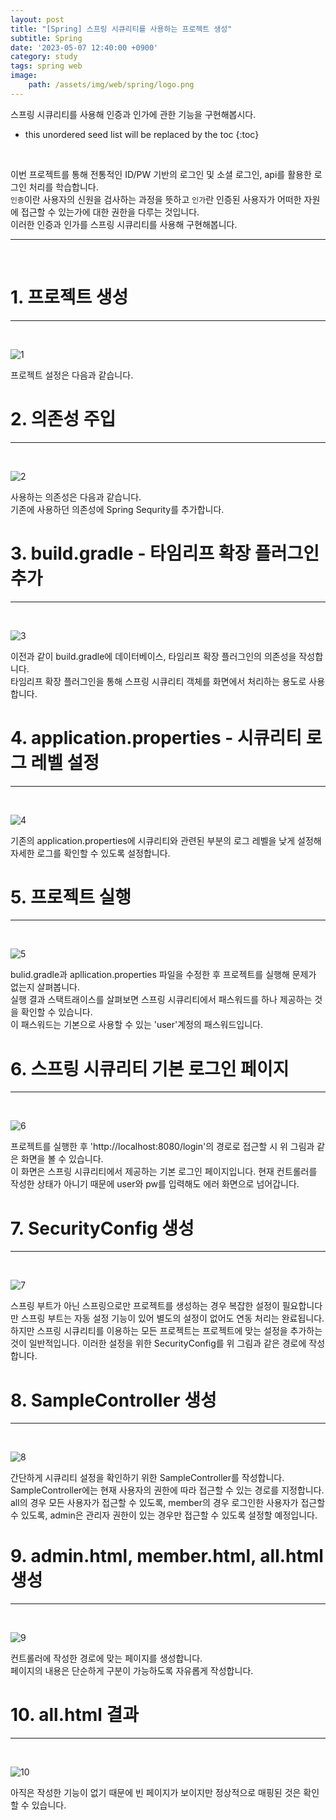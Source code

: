 ```yaml
---
layout: post
title: "[Spring] 스프링 시큐리티를 사용하는 프로젝트 생성"
subtitle: Spring
date: '2023-05-07 12:40:00 +0900'
category: study
tags: spring web
image:
    path: /assets/img/web/spring/logo.png
---
```


스프링 시큐리티를 사용해 인증과 인가에 관한 기능을 구현해봅시다.

<!--more-->

* this unordered seed list will be replaced by the toc
{:toc}
<br>

이번 프로젝트를 통해 전통적인 ID/PW 기반의 로그인 및 소셜 로그인, api를 활용한 로그인 처리를 학습합니다.<br>
`인증`이란 사용자의 신원을 검사하는 과정을 뜻하고 `인가`란 인증된 사용자가 어떠한 자원에 접근할 수 있는가에 대한 권한을 다루는 것입니다.<br>
이러한 인증과 인가를 스프링 시큐리티를 사용해 구현해봅니다.<br>

---
<br>

# 1. 프로젝트 생성
---
<br>

![1](/assets/img/web/spring/2023-05-07-[Spring]_스프링_시큐리티를_사용하는_프로젝트_생성/1.png)
<br>

프로젝트 설정은 다음과 같습니다.<br>

# 2. 의존성 주입
---
<br>

![2](/assets/img/web/spring/2023-05-07-[Spring]_스프링_시큐리티를_사용하는_프로젝트_생성/2.png)
<br>

사용하는 의존성은 다음과 같습니다.<br>
기존에 사용하던 의존성에 Spring Sequrity를 추가합니다.<br>


# 3. build.gradle - 타임리프 확장 플러그인 추가
---
<br>

![3](/assets/img/web/spring/2023-05-07-[Spring]_스프링_시큐리티를_사용하는_프로젝트_생성/3.png)
<br>

이전과 같이 build.gradle에 데이터베이스, 타임리프 확장 플러그인의 의존성을 작성합니다.<br>
타임리프 확장 플러그인을 통해 스프링 시큐리티 객체를 화면에서 처리하는 용도로 사용합니다.<br>

# 4. application.properties - 시큐리티 로그 레벨 설정
---
<br>

![4](/assets/img/web/spring/2023-05-07-[Spring]_스프링_시큐리티를_사용하는_프로젝트_생성/4.png)
<br>

기존의 application.properties에 시큐리티와 관련된 부분의 로그 레벨을 낮게 설정해 자세한 로그를 확인할 수 있도록 설정합니다.<br>


# 5. 프로젝트 실행
---
<br>

![5](/assets/img/web/spring/2023-05-07-[Spring]_스프링_시큐리티를_사용하는_프로젝트_생성/5.png)
<br>

bulid.gradle과 apllication.properties 파일을 수정한 후 프로젝트를 실행해 문제가 없는지 살펴봅니다.<br>
실행 결과 스택트래이스를 살펴보면 스프링 시큐리티에서 패스워드를 하나 제공하는 것을 확인할 수 있습니다.<br>
이 패스워드는 기본으로 사용할 수 있는 'user'계정의 패스워드입니다.<br>

# 6. 스프링 시큐리티 기본 로그인 페이지
---
<br>

![6](/assets/img/web/spring/2023-05-07-[Spring]_스프링_시큐리티를_사용하는_프로젝트_생성/6.png)
<br>

프로젝트를 실행한 후 'http://localhost:8080/login'의 경로로 접근할 시 위 그림과 같은 화면을 볼 수 있습니다.<br>
이 화면은 스프링 시큐리티에서 제공하는 기본 로그인 페이지입니다. 현재 컨트롤러를 작성한 상태가 아니기 때문에 user와 pw를 입력해도 에러 화면으로 넘어갑니다.<br>

# 7. SecurityConfig 생성
---
<br>

![7](/assets/img/web/spring/2023-05-07-[Spring]_스프링_시큐리티를_사용하는_프로젝트_생성/7.png)
<br>

스프링 부트가 아닌 스프링으로만 프로젝트를 생성하는 경우 복잡한 설정이 필요합니다만 스프링 부트는 자동 설정 기능이 있어 별도의 설정이 없어도 연동 처리는 완료됩니다.<br>
하지만 스프링 시큐리티를 이용하는 모든 프로젝트는 프로젝트에 맞는 설정을 추가하는 것이 일반적입니다. 이러한 설정을 위한 SecurityConfig를 위 그림과 같은 경로에 작성합니다.<br>

# 8. SampleController 생성
---
<br>

![8](/assets/img/web/spring/2023-05-07-[Spring]_스프링_시큐리티를_사용하는_프로젝트_생성/8.png)
<br>

간단하게 시큐리티 설정을 확인하기 위한 SampleController를 작성합니다.<br>
SampleController에는 현재 사용자의 권한에 따라 접근할 수 있는 경로를 지정합니다.<br>
all의 경우 모든 사용자가 접근할 수 있도록, member의 경우 로그인한 사용자가 접근할 수 있도록, admin은 관리자 권한이 있는 경우만 접근할 수 있도록 설정할 예정입니다.<br>


# 9. admin.html, member.html, all.html 생성
---
<br>

![9](/assets/img/web/spring/2023-05-07-[Spring]_스프링_시큐리티를_사용하는_프로젝트_생성/9.png)
<br>

컨트롤러에 작성한 경로에 맞는 페이지를 생성합니다.<br>
페이지의 내용은 단순하게 구분이 가능하도록 자유롭게 작성합니다.<br>

# 10. all.html 결과
---
<br>

![10](/assets/img/web/spring/2023-05-07-[Spring]_스프링_시큐리티를_사용하는_프로젝트_생성/10.png)
<br>

아직은 작성한 기능이 없기 때문에 빈 페이지가 보이지만 정상적으로 매핑된 것은 확인할 수 있습니다.<br>
